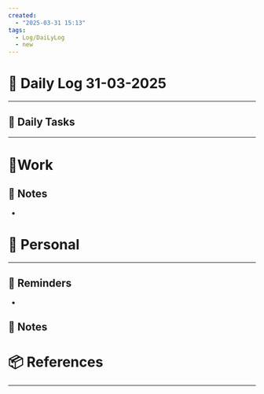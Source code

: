 ```yaml
---
created:
  - "2025-03-31 15:13"
tags:
  - Log/DaiLyLog
  - new
---
```

# 📅 Daily Log  31-03-2025

---

## 🔷 Daily Tasks


---

# 💼Work

## 🚀 Notes

-

# 👑 Personal

---

## 📕 Reminders

-

## 💬 Notes

# 📦 References

---

